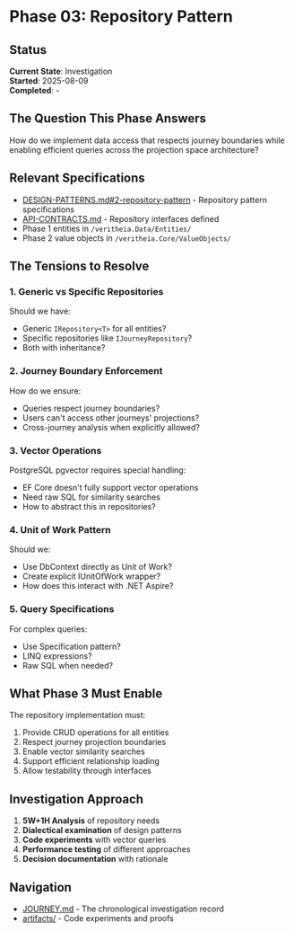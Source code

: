 # Phase 03: Repository Pattern

## Status
**Current State**: Investigation  
**Started**: 2025-08-09  
**Completed**: -  

## The Question This Phase Answers

How do we implement data access that respects journey boundaries while enabling efficient queries across the projection space architecture?

## Relevant Specifications

- [DESIGN-PATTERNS.md#2-repository-pattern](../../../docs/DESIGN-PATTERNS.md#2-repository-pattern) - Repository pattern specifications
- [API-CONTRACTS.md](../../../docs/API-CONTRACTS.md) - Repository interfaces defined
- Phase 1 entities in `/veritheia.Data/Entities/`
- Phase 2 value objects in `/veritheia.Core/ValueObjects/`

## The Tensions to Resolve

### 1. Generic vs Specific Repositories

Should we have:
- Generic `IRepository<T>` for all entities?
- Specific repositories like `IJourneyRepository`?
- Both with inheritance?

### 2. Journey Boundary Enforcement

How do we ensure:
- Queries respect journey boundaries?
- Users can't access other journeys' projections?
- Cross-journey analysis when explicitly allowed?

### 3. Vector Operations

PostgreSQL pgvector requires special handling:
- EF Core doesn't fully support vector operations
- Need raw SQL for similarity searches
- How to abstract this in repositories?

### 4. Unit of Work Pattern

Should we:
- Use DbContext directly as Unit of Work?
- Create explicit IUnitOfWork wrapper?
- How does this interact with .NET Aspire?

### 5. Query Specifications

For complex queries:
- Use Specification pattern?
- LINQ expressions?
- Raw SQL when needed?

## What Phase 3 Must Enable

The repository implementation must:
1. Provide CRUD operations for all entities
2. Respect journey projection boundaries
3. Enable vector similarity searches
4. Support efficient relationship loading
5. Allow testability through interfaces

## Investigation Approach

1. **5W+1H Analysis** of repository needs
2. **Dialectical examination** of design patterns
3. **Code experiments** with vector queries
4. **Performance testing** of different approaches
5. **Decision documentation** with rationale

## Navigation

- [JOURNEY.md](./JOURNEY.md) - The chronological investigation record
- [artifacts/](./artifacts/) - Code experiments and proofs